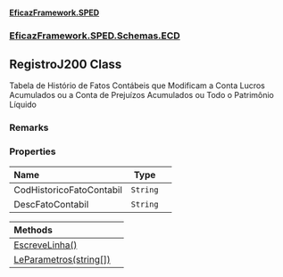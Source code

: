 #### [EficazFramework.SPED](EficazFrameworkSPED.md 'EficazFramework SPED')
### [EficazFramework.SPED.Schemas.ECD](EficazFramework.SPED.Schemas.ECD.md 'EficazFramework.SPED.Schemas.ECD')

## RegistroJ200 Class

Tabela de Histório de Fatos Contábeis que Modificam a Conta Lucros Acumulados ou a Conta de Prejuízos Acumulados ou Todo o Patrimônio Líquido

### Remarks
### Properties

| Name | Type | |
| :--- | :---: | :--- |
| CodHistoricoFatoContabil | `String` |  |
| DescFatoContabil | `String` |  |

| Methods | |
| :--- | :--- |
| [EscreveLinha()](EficazFramework.SPED.Schemas.ECD/RegistroJ200/EscreveLinha().md 'EficazFramework.SPED.Schemas.ECD.RegistroJ200.EscreveLinha()') | |
| [LeParametros(string[])](EficazFramework.SPED.Schemas.ECD/RegistroJ200/LeParametros(string[]).md 'EficazFramework.SPED.Schemas.ECD.RegistroJ200.LeParametros(string[])') | |
